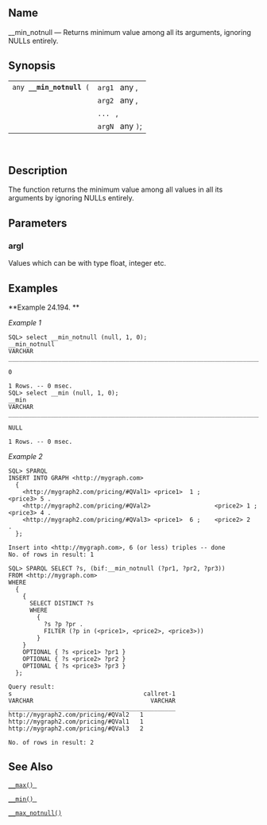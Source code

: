<div>

<div>

</div>

<div>

## Name

\_\_min_notnull — Returns minimum value among all its arguments,
ignoring NULLs entirely.

</div>

<div>

## Synopsis

<div>

|                               |                  |
|-------------------------------|------------------|
| `any `**`__min_notnull`**` (` | `arg1 ` any ,    |
|                               | `arg2 ` any ,    |
|                               | `... ` ,         |
|                               | `argN ` any `)`; |

<div>

 

</div>

</div>

</div>

<div>

## Description

The function returns the minimum value among all values in all its
arguments by ignoring NULLs entirely.

</div>

<div>

## Parameters

<div>

### argI

Values which can be with type float, integer etc.

</div>

</div>

<div>

## Examples

<div>

**Example 24.194. **

<div>

<span class="emphasis">*Example 1* </span>

``` screen
SQL> select __min_notnull (null, 1, 0);
__min_notnull
VARCHAR
_______________________________________________________________________________

0

1 Rows. -- 0 msec.
SQL> select __min (null, 1, 0);
__min
VARCHAR
_______________________________________________________________________________

NULL

1 Rows. -- 0 msec.
```

<span class="emphasis">*Example 2*</span>

``` programlisting
SQL> SPARQL
INSERT INTO GRAPH <http://mygraph.com>
  {
    <http://mygraph2.com/pricing/#QVal1> <price1>  1 ;                    <price3> 5 .
    <http://mygraph2.com/pricing/#QVal2>                  <price2> 1 ;    <price3> 4 .
    <http://mygraph2.com/pricing/#QVal3> <price1>  6 ;    <price2> 2                 .
  };

Insert into <http://mygraph.com>, 6 (or less) triples -- done
No. of rows in result: 1

SQL> SPARQL SELECT ?s, (bif:__min_notnull (?pr1, ?pr2, ?pr3))
FROM <http://mygraph.com>
WHERE
  {
    {
      SELECT DISTINCT ?s
      WHERE
        {
          ?s ?p ?pr .
          FILTER (?p in (<price1>, <price2>, <price3>))
        }
    }
    OPTIONAL { ?s <price1> ?pr1 }
    OPTIONAL { ?s <price2> ?pr2 }
    OPTIONAL { ?s <price3> ?pr3 }
  };

Query result:
s                                     callret-1
VARCHAR                                 VARCHAR
_______________________________________________
http://mygraph2.com/pricing/#QVal2   1
http://mygraph2.com/pricing/#QVal1   1
http://mygraph2.com/pricing/#QVal3   2

No. of rows in result: 2
```

</div>

</div>

  

</div>

<div>

## See Also

<a href="fn_nm_max.html" class="link" title="__max"><code
class="function">__max() </code></a>

<a href="fn_nm_min.html" class="link" title="__min"><code
class="function">__min() </code></a>

<a href="fn_nm_max_notnull.html" class="link"
title="__max_notnull"><code class="function">__max_notnull() </code></a>

</div>

</div>
